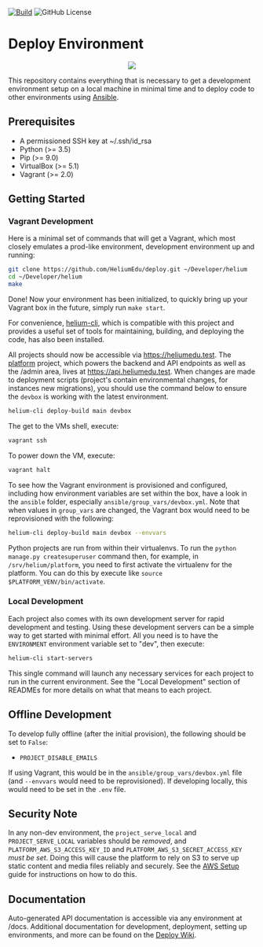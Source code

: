 [![Build](https://github.com/HeliumEdu/deploy/actions/workflows/build.yml/badge.svg)](https://github.com/HeliumEdu/deploy/actions/workflows/build.yml)
![GitHub License](https://img.shields.io/github/license/heliumedu/deploy)

# Deploy Environment

<p align="center"><img src="https://www.heliumedu.com/assets/img/logo_full_blue.png" /></p>

This repository contains everything that is necessary to get a development environment setup on a local machine in
minimal time and to deploy code to other environments using [Ansible](https://www.ansible.com/).

## Prerequisites

- A permissioned SSH key at ~/.ssh/id_rsa
- Python (>= 3.5)
- Pip (>= 9.0)
- VirtualBox (>= 5.1)
- Vagrant (>= 2.0)

## Getting Started

### Vagrant Development
Here is a minimal set of commands that will get a Vagrant, which most closely emulates a prod-like environment,
development environment up and running:

```sh
git clone https://github.com/HeliumEdu/deploy.git ~/Developer/helium
cd ~/Developer/helium
make
```

Done! Now your environment has been initialized, to quickly bring up your Vagrant box in the future, simply run `make start`.

For convenience, [helium-cli](https://github.com/HeliumEdu/heliumcli#readme), which is compatible with this
project and provides a useful set of tools for maintaining, building, and deploying the code, has also been installed.

All projects should now be accessible via <https://heliumedu.test>. The [platform](https://github.com/HeliumEdu/platform) project, which powers the backend and
API endpoints as well as the /admin area, lives at <https://api.heliumedu.test>. When changes are made to deployment
scripts (project's contain environmental changes, for instances new migrations), you should use the command below to
ensure the `devbox` is working with the latest environment.

```sh
helium-cli deploy-build main devbox
```

The get to the VMs shell, execute:

```sh
vagrant ssh
```

To power down the VM, execute:

```sh
vagrant halt
```

To see how the Vagrant environment is provisioned and configured, including how environment variables are set within
the box, have a look in the `ansible` folder, especially `ansible/group_vars/devbox.yml`. Note that when values in
`group_vars` are changed, the Vagrant box would need to be reprovisioned with the following:

```sh
helium-cli deploy-build main devbox --envvars
```

Python projects are run from within their virtualenvs. To run the `python manage.py createsuperuser` command then,
for example, in `/srv/helium/platform`, you need to first activate the virtualenv for the platform. You can do this by
execute like `source $PLATFORM_VENV/bin/activate`.

### Local Development
Each project also comes with its own development server for rapid development and testing. Using these development
servers can be a simple way to get started with minimal effort. All you need is to have the `ENVIRONMENT` environment
variable set to "dev", then execute:

```sh
helium-cli start-servers
```

This single command will launch any necessary services for each project to run in the current environment. See the
"Local Development" section of READMEs for more details on what that means to each project.

## Offline Development

To develop fully offline (after the initial provision), the following should be set to `False`:

- `PROJECT_DISABLE_EMAILS`

If using Vagrant, this would be in the `ansible/group_vars/devbox.yml` file (and `--envvars` would need to be
reprovisioned). If developing locally, this would need to be set in the `.env` file.

## Security Note

In any non-dev environment, the `project_serve_local` and `PROJECT_SERVE_LOCAL` variables should be _removed_, and
`PLATFORM_AWS_S3_ACCESS_KEY_ID` and `PLATFORM_AWS_S3_SECRET_ACCESS_KEY` _must be set_. Doing this will cause the
platform to rely on S3 to serve up static content and media files reliably and securely. See the [AWS Setup](
https://github.com/HeliumEdu/deploy/wiki/External-Services#using-s3)
guide for instructions on how to do this.

## Documentation

Auto-generated API documentation is accessible via any environment at /docs. Additional documentation for development,
deployment, setting up environments, and more can be found on the [Deploy Wiki](https://github.com/HeliumEdu/deploy/wiki).
